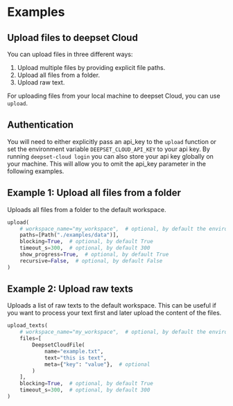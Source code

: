 # Examples

## Upload files to deepset Cloud

You can upload files in three different ways:
1. Upload multiple files by providing explicit file paths.
2. Upload all files from a folder.
3. Upload raw text.

For uploading files from your local machine to deepset Cloud, you can use `upload`.

## Authentication

You will need to either explicitly pass an api_key to the `upload` function or set the environment variable
`DEEPSET_CLOUD_API_KEY` to your api key.
By running `deepset-cloud login` you can also store your api key globally on your machine.
This will allow you to omit the api_key parameter in the following examples.

## Example 1: Upload all files from a folder
Uploads all files from a folder to the default workspace.

```python
upload(
    # workspace_name="my_workspace",  # optional, by default the environment variable "DEFAULT_WORKSPACE_NAME" is used
    paths=[Path("./examples/data")],
    blocking=True,  # optional, by default True
    timeout_s=300,  # optional, by default 300
    show_progress=True,  # optional, by default True
    recursive=False,  # optional, by default False
)
```

## Example 2: Upload raw texts

Uploads a list of raw texts to the default workspace.
This can be useful if you want to process your text first and later upload the content of the files.

```python
upload_texts(
    # workspace_name="my_workspace",  # optional, by default the environment variable "DEFAULT_WORKSPACE_NAME" is used
    files=[
        DeepsetCloudFile(
            name="example.txt",
            text="this is text",
            meta={"key": "value"},  # optional
        )
    ],
    blocking=True,  # optional, by default True
    timeout_s=300,  # optional, by default 300
)
```
